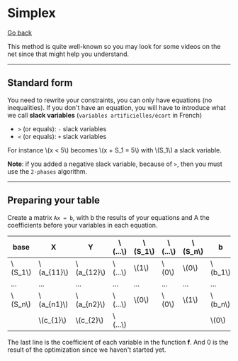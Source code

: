# Simplex

[Go back](..)

This method is quite well-known so you may look
for some videos on the net since that might help
you understand.

<hr class="sr">

## Standard form

You need to rewrite your constraints, you can only
have equations (no inequalities).
If you don't have an equation, you will have to introduce
what we call **slack variables** (`variables artificielles/écart`
in French)

* ``>`` (or equals): `-` slack variables
* ``<`` (or equals): `+` slack variables

<div class="mb-3">
For instance <span class="mathjax_process">\(x < 5\)</span>
becomes 
<span class="mathjax_process">\(x + S_1 = 5\)</span> with
<span class="mathjax_process">\(S_1\)</span> a 
slack variable.
</div>

**Note**: if you added a negative slack variable,
because of ``>``, then you must use the `2-phases`
algorithm.

<hr class="sl">

## Preparing your table

Create a matrix ``Ax = b``, with b the results of 
your equations and A the coefficients before
your variables in each equation.

<table class="table table-striped">
    <thead>
        <tr>
            <th>base</th>
            <th>X</th>
            <th>Y</th>
            <th class="mathjax_process">\(...\)</th>
            <th class="mathjax_process">\(S_1\)</th>
            <th class="mathjax_process">\(...\)</th>
            <th class="mathjax_process">\(S_n\)</th>
            <th>b</th>
        </tr>
    </thead>
    <tbody>
        <tr>
            <td class="mathjax_process">\(S_1\)</td>
            <td class="mathjax_process">\(a_{11}\)</td>
            <td class="mathjax_process">\(a_{12}\)</td>
            <td class="mathjax_process">\(...\)</td>
            <td class="mathjax_process">\(1\)</td>
            <td class="mathjax_process">\(0\)</td>
            <td class="mathjax_process">\(0\)</td>
            <td class="mathjax_process">\(b_1\)</td>
        </tr>
        <tr>
            <td>...</td>
            <td>...</td>
            <td>...</td>
            <td>...</td>
            <td>...</td>
            <td>...</td>
            <td>...</td>
            <td>...</td>
        </tr>
        <tr>
            <td class="mathjax_process">\(S_n\)</td>
            <td class="mathjax_process">\(a_{n1}\)</td>
            <td class="mathjax_process">\(a_{n2}\)</td>
            <td class="mathjax_process">\(...\)</td>
            <td class="mathjax_process">\(0\)</td>
            <td class="mathjax_process">\(0\)</td>
            <td class="mathjax_process">\(1\)</td>
            <td class="mathjax_process">\(b_n\)</td>
        </tr>
        <tr>
            <td class="mathjax_process"></td>
            <td class="mathjax_process">\(c_{1}\)</td>
            <td class="mathjax_process">\(c_{2}\)</td>
            <td class="mathjax_process">\(...\)</td>
            <td></td>
            <td></td>
            <td></td>
            <td class="mathjax_process">\(0\)</td>
        </tr>
    </tbody>
</table>

The last line is the coefficient of each variable
in the function **f**. And 0 is the result of the
optimization since we haven't started yet.
